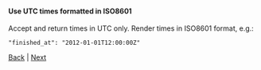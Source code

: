 #### Use UTC times formatted in ISO8601

Accept and return times in UTC only. Render times in ISO8601 format,
e.g.:

```
"finished_at": "2012-01-01T12:00:00Z"
```

[Back](provide-standard-timestamps.md) | [Next](nest-foreign-key-relations.md)
